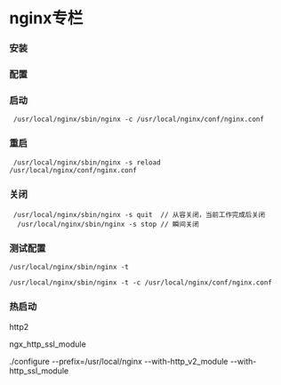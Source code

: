 # nginx专栏

### 安装

### 配置

### 启动

```
 /usr/local/nginx/sbin/nginx -c /usr/local/nginx/conf/nginx.conf
```
### 重启

```
 /usr/local/nginx/sbin/nginx -s reload /usr/local/nginx/conf/nginx.conf
```

### 关闭

```
 /usr/local/nginx/sbin/nginx -s quit  // 从容关闭，当前工作完成后关闭
  /usr/local/nginx/sbin/nginx -s stop // 瞬间关闭

```

### 测试配置

```
/usr/local/nginx/sbin/nginx -t

/usr/local/nginx/sbin/nginx -t -c /usr/local/nginx/conf/nginx.conf

```

### 热启动


http2



ngx_http_ssl_module

./configure --prefix=/usr/local/nginx  --with-http_v2_module --with-http_ssl_module 